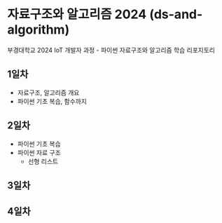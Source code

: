 # 자료구조와 알고리즘 2024 (ds-and-algorithm)
부경대학교 2024 IoT 개발자 과정 - 파이썬 자료구조와 알고리즘 학습 리포지토리

## 1일차
- 자료구조, 알고리즘 개요
- 파이썬 기초 복습, 함수까지

## 2일차 
- 파이썬 기초 복습
- 파이썬 자료 구조
    - 선형 리스트 

## 3일차 


## 4일차